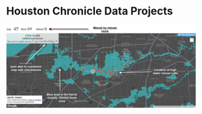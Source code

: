 # Houston Chronicle Data Projects

<img src="https://github.com/Jdharden/HChronProjects/blob/master/DevelopingStorm/Image_TickTock.jpg?raw=true" alt="Ticktock">
